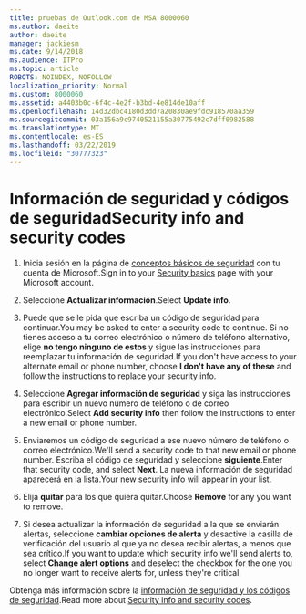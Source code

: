 ```yaml
---
title: pruebas de Outlook.com de MSA 8000060
ms.author: daeite
author: daeite
manager: jackiesm
ms.date: 9/14/2018
ms.audience: ITPro
ms.topic: article
ROBOTS: NOINDEX, NOFOLLOW
localization_priority: Normal
ms.custom: 8000060
ms.assetid: a4403b0c-6f4c-4e2f-b3bd-4e814de10aff
ms.openlocfilehash: 14d32dbc4180d3dd7a20830ae9fdc918570aa359
ms.sourcegitcommit: 03a156a9c9740521155a30775492c7dff0982588
ms.translationtype: MT
ms.contentlocale: es-ES
ms.lasthandoff: 03/22/2019
ms.locfileid: "30777323"
---
```

# <a name="security-info-and-security-codes"></a><span data-ttu-id="be00a-102">Información de seguridad y códigos de seguridad</span><span class="sxs-lookup"><span data-stu-id="be00a-102">Security info and security codes</span></span>

1. <span data-ttu-id="be00a-103">Inicia sesión en la página de [conceptos básicos de seguridad](https://account.microsoft.com/security) con tu cuenta de Microsoft.</span><span class="sxs-lookup"><span data-stu-id="be00a-103">Sign in to your [Security basics](https://account.microsoft.com/security) page with your Microsoft account.</span></span> 
    
2. <span data-ttu-id="be00a-104">Seleccione **Actualizar información**.</span><span class="sxs-lookup"><span data-stu-id="be00a-104">Select **Update info**.</span></span> 
    
3. <span data-ttu-id="be00a-105">Puede que se le pida que escriba un código de seguridad para continuar.</span><span class="sxs-lookup"><span data-stu-id="be00a-105">You may be asked to enter a security code to continue.</span></span> <span data-ttu-id="be00a-106">Si no tienes acceso a tu correo electrónico o número de teléfono alternativo, elige **no tengo ninguno de estos** y sigue las instrucciones para reemplazar tu información de seguridad.</span><span class="sxs-lookup"><span data-stu-id="be00a-106">If you don't have access to your alternate email or phone number, choose **I don't have any of these** and follow the instructions to replace your security info.</span></span> 
    
4. <span data-ttu-id="be00a-107">Seleccione **Agregar información de seguridad** y siga las instrucciones para escribir un nuevo número de teléfono o de correo electrónico.</span><span class="sxs-lookup"><span data-stu-id="be00a-107">Select **Add security info** then follow the instructions to enter a new email or phone number.</span></span> 
    
5. <span data-ttu-id="be00a-108">Enviaremos un código de seguridad a ese nuevo número de teléfono o correo electrónico.</span><span class="sxs-lookup"><span data-stu-id="be00a-108">We'll send a security code to that new email or phone number.</span></span> <span data-ttu-id="be00a-109">Escriba el código de seguridad y seleccione **siguiente**.</span><span class="sxs-lookup"><span data-stu-id="be00a-109">Enter that security code, and select **Next**.</span></span> <span data-ttu-id="be00a-110">La nueva información de seguridad aparecerá en la lista.</span><span class="sxs-lookup"><span data-stu-id="be00a-110">Your new security info will appear in your list.</span></span> 
    
6. <span data-ttu-id="be00a-111">Elija **quitar** para los que quiera quitar.</span><span class="sxs-lookup"><span data-stu-id="be00a-111">Choose **Remove** for any you want to remove.</span></span> 
    
7. <span data-ttu-id="be00a-112">Si desea actualizar la información de seguridad a la que se enviarán alertas, seleccione **cambiar opciones de alerta** y desactive la casilla de verificación del usuario al que ya no desea recibir alertas, a menos que sea crítico.</span><span class="sxs-lookup"><span data-stu-id="be00a-112">If you want to update which security info we'll send alerts to, select **Change alert options** and deselect the checkbox for the one you no longer want to receive alerts for, unless they're critical.</span></span> 
    
<span data-ttu-id="be00a-113">Obtenga más información sobre la [información de seguridad y los códigos de seguridad](https://support.microsoft.com/help/12428/).</span><span class="sxs-lookup"><span data-stu-id="be00a-113">Read more about [Security info and security codes](https://support.microsoft.com/help/12428/).</span></span>
  

